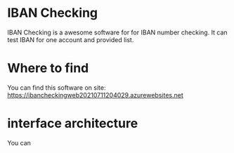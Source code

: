 # IBAN Checking

IBAN Checking is a awesome software for for IBAN number checking. It can test IBAN for one account and provided list.

# Where to find

You can find this software on site: https://ibancheckingweb20210711204029.azurewebsites.net

# interface architecture

You can 
